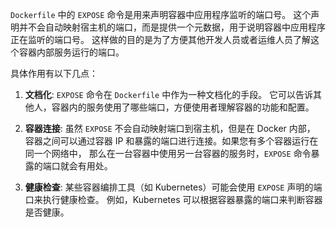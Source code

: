 `Dockerfile` 中的 `EXPOSE` 命令是用来声明容器中应用程序监听的端口号。
这个声明并不会自动映射宿主机的端口，而是提供一个元数据，用于说明容器中应用程序正在监听的端口号。
这样做的目的是为了方便其他开发人员或者运维人员了解这个容器内部服务运行的端口。

具体作用有以下几点：

1. **文档化**: `EXPOSE` 命令在 `Dockerfile` 中作为一种文档化的手段。
    它可以告诉其他人，容器内的服务使用了哪些端口，方便使用者理解容器的功能和配置。

2. **容器连接**: 虽然 `EXPOSE` 不会自动映射端口到宿主机，但是在 Docker 内部，
    容器之间可以通过容器 IP 和暴露的端口进行连接。如果您有多个容器运行在同一个网络中，
    那么在一台容器中使用另一台容器的服务时，`EXPOSE` 命令暴露的端口就会有用处。

3. **健康检查**: 某些容器编排工具（如 Kubernetes）可能会使用 `EXPOSE` 声明的端口来执行健康检查。
    例如，Kubernetes 可以根据容器暴露的端口来判断容器是否健康。